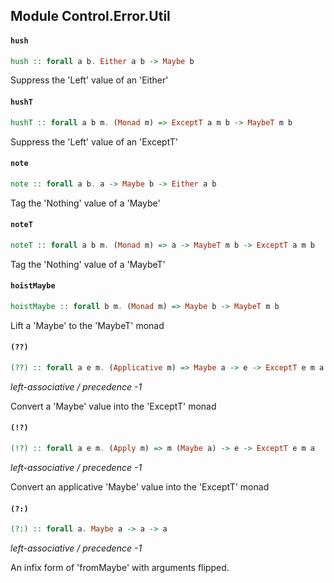 ## Module Control.Error.Util

#### `hush`

``` purescript
hush :: forall a b. Either a b -> Maybe b
```

Suppress the 'Left' value of an 'Either'

#### `hushT`

``` purescript
hushT :: forall a b m. (Monad m) => ExceptT a m b -> MaybeT m b
```

Suppress the 'Left' value of an 'ExceptT'

#### `note`

``` purescript
note :: forall a b. a -> Maybe b -> Either a b
```

Tag the 'Nothing' value of a 'Maybe'

#### `noteT`

``` purescript
noteT :: forall a b m. (Monad m) => a -> MaybeT m b -> ExceptT a m b
```

Tag the 'Nothing' value of a 'MaybeT'

#### `hoistMaybe`

``` purescript
hoistMaybe :: forall b m. (Monad m) => Maybe b -> MaybeT m b
```

Lift a 'Maybe' to the 'MaybeT' monad

#### `(??)`

``` purescript
(??) :: forall a e m. (Applicative m) => Maybe a -> e -> ExceptT e m a
```

_left-associative / precedence -1_

Convert a 'Maybe' value into the 'ExceptT' monad

#### `(!?)`

``` purescript
(!?) :: forall a e m. (Apply m) => m (Maybe a) -> e -> ExceptT e m a
```

_left-associative / precedence -1_

Convert an applicative 'Maybe' value into the 'ExceptT' monad

#### `(?:)`

``` purescript
(?:) :: forall a. Maybe a -> a -> a
```

_left-associative / precedence -1_

An infix form of 'fromMaybe' with arguments flipped.


